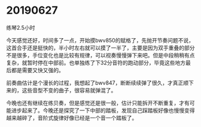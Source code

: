 # 20190627

练琴2.5小时

今天感觉还好，时间多了一点，开始摸bwv850的赋格了，先抛开节奏问题不说，这首合手还是挺快的，半小时左右就可以摸了一半了，主要是因为双手重叠的部分不是很多，手位变化也是比较有规律，可以视奏慢慢弹下来吧。但是中段稍稍有点复杂，就暂时停在中部前。也单独练了下32分音符的跑动部分，毕竟这些地方最后都是需要又快又强的。

前奏曲估计是个漫长的过程，我想起了bwv847，断断续续弹了很久，才真正顺下来的，这些音型不变的曲子，很容易就弹混了。

今晚也还有继续在练贝奏，但是感觉还是很一般，估计只能拆开不断重复，才有可能进步起来了。今晚还是探究了一下中部的踏板，发现自己踩踏板好像也慢慢变得越来越碎了，音阶式旋律好像已经是一个音一个踏板了。
